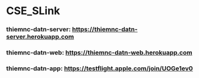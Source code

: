 # CSE_SLink

### thiemnc-datn-server:    https://thiemnc-datn-server.herokuapp.com
### thiemnc-datn-web:       https://thiemnc-datn-web.herokuapp.com
### thiemnc-datn-app:       https://testflight.apple.com/join/UOGe1ev0
